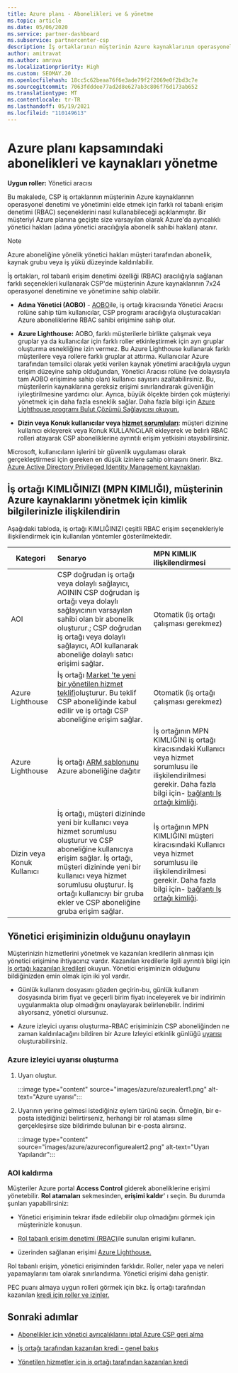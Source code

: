```yaml
---
title: Azure planı - Abonelikleri ve & yönetme
ms.topic: article
ms.date: 05/06/2020
ms.service: partner-dashboard
ms.subservice: partnercenter-csp
description: İş ortaklarının müşterinin Azure kaynaklarının operasyonel denetimi ve yönetimini elde etmek için farklı rol tabanlı erişim denetimi (RBAC) seçeneklerini nasıl kullanabileceğini öğrenin.
author: amitravat
ms.author: amrava
ms.localizationpriority: High
ms.custom: SEOMAY.20
ms.openlocfilehash: 18cc5c62beaa76f6e3ade79f2f2069e0f2bd3c7e
ms.sourcegitcommit: 7063fdddee77ad2d8e627ab3c806f76d173ab652
ms.translationtype: MT
ms.contentlocale: tr-TR
ms.lasthandoff: 05/19/2021
ms.locfileid: "110149613"
---
```

# <a name="manage-subscriptions-and-resources-under-the-azure-plan"></a>Azure planı kapsamındaki abonelikleri ve kaynakları yönetme

**Uygun roller:** Yönetici aracısı


Bu makalede, CSP iş ortaklarının müşterinin Azure kaynaklarının operasyonel denetimi ve yönetimini elde etmek için farklı rol tabanlı erişim denetimi (RBAC) seçeneklerini nasıl kullanabileceği açıklanmıştır. Bir müşteriyi Azure planına geçişte size varsayılan olarak Azure'da ayrıcalıklı yönetici hakları (adına yönetici aracılığıyla abonelik sahibi hakları) atanır.

 > [!NOTE]
 > Azure aboneliğine yönelik yönetici hakları müşteri tarafından abonelik, kaynak grubu veya iş yükü düzeyinde kaldırılabilir. 

 İş ortakları, rol tabanlı erişim denetimi özelliği (RBAC) aracılığıyla sağlanan farklı seçenekleri kullanarak CSP'de müşterinin Azure kaynaklarının 7x24 operasyonel denetimine ve yönetimine sahip olabilir. 

- **Adına Yönetici (AOBO)** - [AOBO](https://channel9.msdn.com/Series/cspdev/Module-11-Admin-On-Behalf-Of-AOBO)ile, iş ortağı kiracısında Yönetici Aracısı rolüne sahip tüm kullanıcılar, CSP programı aracılığıyla oluşturacakları Azure aboneliklerine RBAC sahibi erişimine sahip olur.

- **Azure Lighthouse:** AOBO, farklı müşterilerle birlikte çalışmak veya gruplar ya da kullanıcılar için farklı roller etkinleştirmek için ayrı gruplar oluşturma esnekliğine izin vermez. Bu Azure Lighthouse kullanarak farklı müşterilere veya rollere farklı gruplar at attırma. Kullanıcılar Azure tarafından temsilci olarak yetki verilen kaynak yönetimi aracılığıyla uygun erişim düzeyine sahip olduğundan, Yönetici Aracısı rolüne (ve dolayısıyla tam AOBO erişimine sahip olan) kullanıcı sayısını azaltabilirsiniz. Bu, müşterilerin kaynaklarına gereksiz erişimi sınırlandırarak güvenliğin iyileştirilmesine yardımcı olur. Ayrıca, büyük ölçekte birden çok müşteriyi yönetmek için daha fazla esneklik sağlar. Daha fazla bilgi için [Azure Lighthouse programı Bulut Çözümü Sağlayıcısı okuyun.](/azure/lighthouse/concepts/cloud-solution-provider)

- **Dizin veya Konuk kullanıcılar veya [hizmet sorumluları](/azure/active-directory/develop/app-objects-and-service-principals)**: müşteri dizinine kullanıcı ekleyerek veya Konuk KULLANıCıLAR ekleyerek ve belırlı RBAC rolleri atayarak CSP aboneliklerine ayrıntılı erişim yetkisini atayabilirsiniz.

Microsoft, kullanıcıların işlerini bir güvenlik uygulaması olarak gerçekleştirmesi için gereken en düşük izinlere sahip olmasını önerir. Bkz. [Azure Active Directory Privileged Identity Management kaynakları](/azure/active-directory/privileged-identity-management/pim-configure).

## <a name="link-your-partner-id-mpn-id-to-your-credentials-for-managing-customers-azure-resources"></a>İş ortağı KIMLIĞINIZI (MPN KIMLIĞI), müşterinin Azure kaynaklarını yönetmek için kimlik bilgilerinizle ilişkilendirin

Aşağıdaki tabloda, iş ortağı KIMLIĞINIZI çeşitli RBAC erişim seçenekleriyle ilişkilendirmek için kullanılan yöntemler gösterilmektedir.

|**Kategori**   |**Senaryo**   |**MPN KIMLIK ilişkilendirmesi**|
|-----------------|:------------------------|:------------------|
|AOI   |CSP doğrudan iş ortağı veya dolaylı sağlayıcı, AOININ CSP doğrudan iş ortağı veya dolaylı sağlayıcının varsayılan sahibi olan bir abonelik oluşturur.; CSP doğrudan iş ortağı veya dolaylı sağlayıcı, AOI kullanarak aboneliğe dolaylı satıcı erişimi sağlar.|Otomatik (iş ortağı çalışması gerekmez)|
|Azure Lighthouse|İş ortağı [Market 'te yeni bir yönetilen hizmet teklifi](/azure/lighthouse/concepts/managed-services-offers)oluşturur. Bu teklif CSP aboneliğinde kabul edilir ve iş ortağı CSP aboneliğine erişim sağlar.|Otomatik (iş ortağı çalışması gerekmez)|
|Azure Lighthouse|İş ortağı [ARM şablonunu](/azure/lighthouse/how-to/onboard-customer) Azure aboneliğine dağıtır|İş ortağının MPN KIMLIĞINI iş ortağı kiracısındaki Kullanıcı veya hizmet sorumlusu ile ilişkilendirilmesi gerekir. Daha fazla bilgi için- [bağlantı Iş ortağı kimliği](/azure/billing/billing-partner-admin-link-started).|
|Dizin veya Konuk Kullanıcı|İş ortağı, müşteri dizininde yeni bir kullanıcı veya hizmet sorumlusu oluşturur ve CSP aboneliğine kullanıcıya erişim sağlar. İş ortağı, müşteri dizininde yeni bir kullanıcı veya hizmet sorumlusu oluşturur. İş ortağı kullanıcıyı bir gruba ekler ve CSP aboneliğine gruba erişim sağlar.|İş ortağının MPN KIMLIĞINI müşteri kiracısındaki Kullanıcı veya hizmet sorumlusu ile ilişkilendirilmesi gerekir. Daha fazla bilgi için- [bağlantı Iş ortağı kimliği](/azure/billing/billing-partner-admin-link-started).|

## <a name="confirm-that-you-have-admin-access"></a>Yönetici erişiminizin olduğunu onaylayın

Müşterinizin hizmetlerini yönetmek ve kazanılan kredilerin alınması için yönetici erişimine ihtiyacınız vardır. Kazanılan kredilerle ilgili ayrıntılı bilgi için [Iş ortağı kazanılan kredileri](partner-earned-credit.md) okuyun. Yönetici erişiminizin olduğunu bildiğinizden emin olmak için iki yol vardır.

- Günlük kullanım dosyasını gözden geçirin-bu, günlük kullanım dosyasında birim fiyat ve geçerli birim fiyatı inceleyerek ve bir indirimin uygulanmakta olup olmadığını onaylayarak belirlenebilir. İndirimi alıyorsanız, yönetici olursunuz.

- Azure izleyici uyarısı oluşturma-RBAC erişiminizin CSP aboneliğinden ne zaman kaldırılacağını bildiren bir Azure Izleyici etkinlik günlüğü [uyarısı](/azure/azure-monitor/platform/alerts-activity-log) oluşturabilirsiniz.

### <a name="create-an-azure-monitor-alert"></a>Azure izleyici uyarısı oluşturma

1. Uyarı oluştur.

   :::image type="content" source="images/azure/azurealert1.png" alt-text="Azure uyarısı":::

2. Uyarının yerine gelmesi istediğiniz eylem türünü seçin. Örneğin, bir e-posta istediğinizi belirtirseniz, herhangi bir rol ataması silme gerçekleşirse size bildirimde bulunan bir e-posta alırsınız.

   :::image type="content" source="images/azure/azureconfigurealert2.png" alt-text="Uyarı Yapılandır":::

### <a name="aobo-removal"></a>AOI kaldırma

Müşteriler Azure portal **Access Control** giderek aboneliklerine erişimi yönetebilir. **Rol atamaları** sekmesinden, **erişimi kaldır**' ı seçin. Bu durumda şunları yapabilirsiniz:

- Yönetici erişiminin tekrar ifade edilebilir olup olmadığını görmek için müşterinizle konuşun.

- [Rol tabanlı erişim denetimi (RBAC)](/azure/role-based-access-control/overview)ile sunulan erişimi kullanın.

- üzerinden sağlanan erişimi [Azure Lighthouse.](https://azure.microsoft.com/services/azure-lighthouse/)

Rol tabanlı erişim, yönetici erişiminden farklıdır. Roller, neler yapa ve neleri yapamaylarını tam olarak sınırlandırma. Yönetici erişimi daha geniştir.

PEC puanı almaya uygun rolleri görmek için bkz. İş ortağı tarafından kazanılan [kredi için roller ve izinler.](https://query.prod.cms.rt.microsoft.com/cms/api/am/binary/RE3QuW2)

## <a name="next-steps"></a>Sonraki adımlar

- [Abonelikler için yönetici ayrıcalıklarını iptal Azure CSP geri alma](revoke-reinstate-csp.md)

- [İş ortağı tarafından kazanılan kredi - genel bakış](partner-earned-credit.md)

- [Yönetilen hizmetler için iş ortağı tarafından kazanılan kredi](partner-earned-credit-explanation.md)
